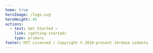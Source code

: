 ```yaml
---
home: true
heroImage: /logo.svg
heroHeight: 45
actions:
  - text: Get Started →
    link: /getting-started/
    type: primary
footer: MIT Licensed | Copyright © 2018-present Jérémie Ledentu
---
```

